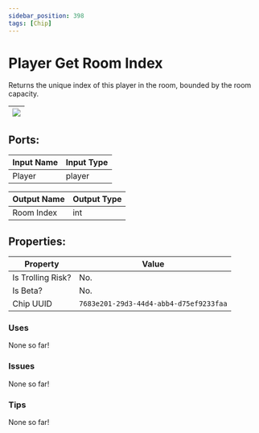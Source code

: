 ```yaml
---
sidebar_position: 398
tags: [Chip]
---
```


# Player Get Room Index


Returns the unique index of this player in the room, bounded by the room capacity.

| ![](https://images-ext-2.discordapp.net/external/MPmIaQzlEPmgGWlgi-WxBBXt0Bjv_zWPkg1y1f_sy3s/https/www.recroomcircuits.com/image/circuit/absolute-value?width=206&height=108) |
|-----|

## Ports:

| Input Name | Input Type |
|-----------|-----------|
| Player | player |

| Output Name | Output Type |
|-----------|-----------|
| Room Index | int |

## Properties:

| Property  | Value |
|-------------------|-----------|
| Is Trolling Risk? | No. |
| Is Beta? | No. |
| Chip UUID | `7683e201-29d3-44d4-abb4-d75ef9233faa` |

### Uses
None so far!

### Issues
None so far!

### Tips
None so far!

